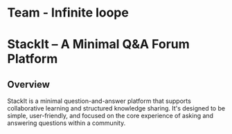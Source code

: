 # Team - Infinite loope

# StackIt – A Minimal Q&A Forum Platform

## Overview

StackIt is a minimal question-and-answer platform that supports collaborative learning and structured knowledge sharing. It's designed to be simple, user-friendly, and focused on the core experience of asking and answering questions within a community. 
